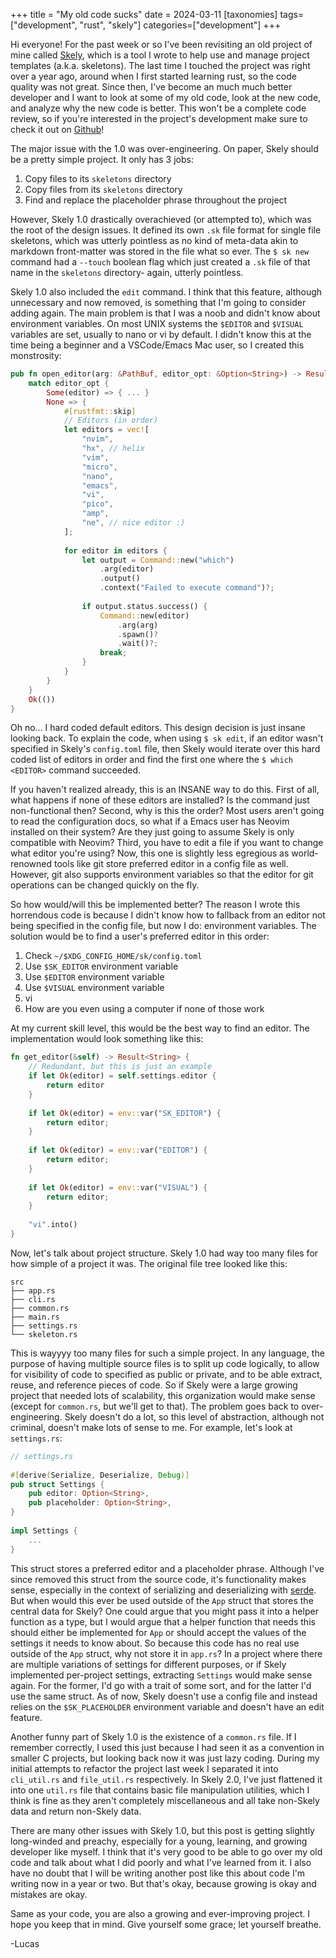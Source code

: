 +++
title = "My old code sucks"
date = 2024-03-11
[taxonomies]
tags=["development", "rust", "skely"]
categories=["development"]
+++
 
Hi everyone! For the past week or so I've been revisiting an old project of
mine called [Skely](https://github.com/pants721/skely), which is a tool I wrote
to help use and manage project templates (a.k.a. skeletons). The last time I
touched the project was right over a year ago, around when I first started
learning rust, so the code quality was not great. Since then, I've become an
much much better developer and I want to look at some of my old code, look at
the new code, and analyze why the new code is better. This won't be a complete
code review, so if you're interested in the project's development make sure to
check it out on [Github](https://github.com/pants721/skely)!

The major issue with the 1.0 was over-engineering. On paper, Skely should be a
pretty simple project. It only has 3 jobs:
 
1. Copy files to its `skeletons` directory
2. Copy files from its `skeletons` directory
3. Find and replace the placeholder phrase throughout the project
 
However, Skely 1.0 drastically overachieved (or attempted to), which was the
root of the design issues. It defined its own `.sk` file format for single file
skeletons, which was utterly pointless as no kind of meta-data akin to markdown
front-matter was stored in the file what so ever. The `$ sk new` command had a
`--touch` boolean flag which just created a `.sk` file of that name in the
`skeletons` directory- again, utterly pointless.
 
Skely 1.0 also included the `edit` command. I think that this feature, although 
unnecessary and now removed, is something that I'm going to consider adding 
again. The main problem is that I was a noob and didn't know about environment 
variables. On most UNIX systems the `$EDITOR` and `$VISUAL` variables are set, 
usually to nano or vi by default. I didn't know this at the time being a 
beginner and a VSCode/Emacs Mac user, so I created this monstrosity:
```rs
pub fn open_editor(arg: &PathBuf, editor_opt: &Option<String>) -> Result<()> {
    match editor_opt {
        Some(editor) => { ... }
        None => {
            #[rustfmt::skip]
            // Editors (in order)
            let editors = vec![
                "nvim",
                "hx", // helix
                "vim",
                "micro",
                "nano",
                "emacs",
                "vi",
                "pico",
                "amp",
                "ne", // nice editor :)
            ];
 
            for editor in editors {
                let output = Command::new("which")
                    .arg(editor)
                    .output()
                    .context("Failed to execute command")?;
 
                if output.status.success() {
                    Command::new(editor)
                        .arg(arg)
                        .spawn()?
                        .wait()?;
                    break;
                }
            }
        }
    }
    Ok(())
}
```
Oh no... I hard coded default editors. This design decision is just insane 
looking back. To explain the code, when using `$ sk edit`, if an editor wasn't 
specified in Skely's `config.toml` file, then Skely would iterate over this 
hard coded list of editors in order and find the first one where the `$ which 
<EDITOR>` command succeeded.
 
If you haven't realized already, this is an INSANE way to do this. First of 
all, what happens if none of these editors are installed? Is the command just 
non-functional then? Second, why is this the order? Most users aren't going to 
read the configuration docs, so what if a Emacs user has Neovim installed on 
their system? Are they just going to assume Skely is only compatible with 
Neovim? Third, you have to edit a file if you want to change what editor you're 
using? Now, this one is slightly less egregious as world-renowned tools like 
git store preferred editor in a config file as well. However, git also supports 
environment variables so that the editor for git operations can be changed 
quickly on the fly.
 
So how would/will this be implemented better? The reason I wrote this 
horrendous code is because I didn't know how to fallback from an editor not 
being specified in the config file, but now I do: environment variables. The 
solution would be to find a user's preferred editor in this order:
1. Check `~/$XDG_CONFIG_HOME/sk/config.toml`
2. Use `$SK_EDITOR` environment variable
3. Use `$EDITOR` environment variable
4. Use `$VISUAL` environment variable
5. vi
6. How are you even using a computer if none of those work
 
At my current skill level, this would be the best way to find an editor. The 
implementation would look something like this:
```rs
fn get_editor(&self) -> Result<String> {
    // Redundant, but this is just an example
    if let Ok(editor) = self.settings.editor {
        return editor
    }
 
    if let Ok(editor) = env::var("SK_EDITOR") {
        return editor;
    }
 
    if let Ok(editor) = env::var("EDITOR") {
        return editor;
    }
 
    if let Ok(editor) = env::var("VISUAL") {
        return editor;
    }
 
    "vi".into()
}
```
 
Now, let's talk about project structure. Skely 1.0 had way too many files for 
how simple of a project it was. The original file tree looked like this:
```
src
├── app.rs
├── cli.rs
├── common.rs
├── main.rs
├── settings.rs
└── skeleton.rs
```
This is wayyyy too many files for such a simple project. In any language, the 
purpose of having multiple source files is to split up code logically, to allow 
for visibility of code to specified as public or private, and to be able 
extract, reuse, and reference pieces of code. So if Skely were a large growing 
project that needed lots of scalability, this organization would make sense 
(except for `common.rs`, but we'll get to that). The problem goes back to 
over-engineering. Skely doesn't do a lot, so this level of abstraction, 
although not criminal, doesn't make lots of sense to me. For example, let's 
look at `settings.rs`:
```rs
// settings.rs
 
#[derive(Serialize, Deserialize, Debug)]
pub struct Settings {
    pub editor: Option<String>,
    pub placeholder: Option<String>,
}
 
impl Settings {
    ...
}
```
This struct stores a preferred editor and a placeholder phrase. Although I've 
since removed this struct from the source code, it's functionality makes sense, 
especially in the context of serializing and deserializing with 
[serde](https://serde.rs/). But when would this ever be used outside of the 
`App` struct that stores the central data for Skely? One could argue that you 
might pass it into a helper function as a type, but I would argue that a helper 
function that needs this should either be implemented for `App` or should 
accept the values of the settings it needs to know about. So because this code 
has no real use outside of the `App` struct, why not store it in `app.rs`? In a 
project where there are multiple variations of settings for different purposes, 
or if Skely implemented per-project settings, extracting `Settings` would make 
sense again. For the former, I'd go with a trait of some sort, and for the 
latter I'd use the same struct. As of now, Skely doesn't use a config file and 
instead relies on the `$SK_PLACEHOLDER` environment variable and doesn't have 
an edit feature.
 
Another funny part of Skely 1.0 is the existence of a `common.rs` file. If I 
remember correctly, I used this just because I had seen it as a convention in 
smaller C projects, but looking back now it was just lazy coding. During my 
initial attempts to refactor the project last week I separated it into 
`cli_util.rs` and `file_util.rs` respectively. In Skely 2.0, I've just 
flattened it into one `util.rs` file that contains basic file manipulation 
utilities, which I think is fine as they aren't completely miscellaneous and 
all take non-Skely data and return non-Skely data.
 
There are many other issues with Skely 1.0, but this post is getting slightly 
long-winded and preachy, especially for a young, learning, and growing 
developer like myself. I think that it's very good to be able to go over my old 
code and talk about what I did poorly and what I've learned from it. I also 
have no doubt that I will be writing another post like this about code I'm 
writing now in a year or two. But that's okay, because growing is okay and 
mistakes are okay.
 
Same as your code, you are also a growing and ever-improving project. I hope 
you keep that in mind. Give yourself some grace; let yourself breathe.
 
-Lucas
